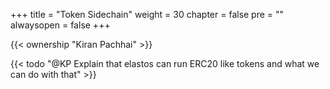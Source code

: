 +++
title = "Token Sidechain"
weight = 30
chapter = false
pre = ""
alwaysopen = false
+++

{{< ownership "Kiran Pachhai" >}}

{{< todo "@KP Explain that elastos can run ERC20 like tokens and what we can do with that" >}}
